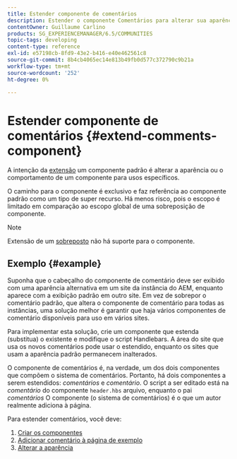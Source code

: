 ```yaml
---
title: Estender componente de comentários
description: Estender o componente Comentários para alterar sua aparência ou comportamento para usos específicos
contentOwner: Guillaume Carlino
products: SG_EXPERIENCEMANAGER/6.5/COMMUNITIES
topic-tags: developing
content-type: reference
exl-id: e57198cb-8fd9-43e2-b416-e40e462561c8
source-git-commit: 8b4cb4065ec14e813b49fb0d577c372790c9b21a
workflow-type: tm+mt
source-wordcount: '252'
ht-degree: 0%

---
```


# Estender componente de comentários  {#extend-comments-component}

A intenção da [extensão](client-customize.md#extensions) um componente padrão é alterar a aparência ou o comportamento de um componente para usos específicos.

O caminho para o componente é exclusivo e faz referência ao componente padrão como um tipo de super recurso. Há menos risco, pois o escopo é limitado em comparação ao escopo global de uma sobreposição de componente.

>[!NOTE]
>
>Extensão de um [sobreposto](client-customize.md#overlays) não há suporte para o componente.

## Exemplo {#example}

Suponha que o cabeçalho do componente de comentário deve ser exibido com uma aparência alternativa em um site da instância do AEM, enquanto aparece com a exibição padrão em outro site. Em vez de sobrepor o comentário padrão, que altera o componente de comentário para todas as instâncias, uma solução melhor é garantir que haja vários componentes de comentário disponíveis para uso em vários sites.

Para implementar esta solução, crie um componente que estenda (substitua) o existente e modifique o script Handlebars. A área do site que usa os novos comentários pode usar o estendido, enquanto os sites que usam a aparência padrão permanecem inalterados.

O componente de comentários é, na verdade, um dos dois componentes que compõem o sistema de comentários. Portanto, há dois componentes a serem estendidos: *comentários* e *comentário*. O script a ser editado está na *comentário* do componente `header.hbs` arquivo, enquanto o pai *comentários* O componente (o sistema de comentários) é o que um autor realmente adiciona à página.

Para estender comentários, você deve:

1. [Criar os componentes](extend-create-components.md)
1. [Adicionar comentário à página de exemplo](extend-sample-page.md)
1. [Alterar a aparência](extend-alter-appearance.md)
